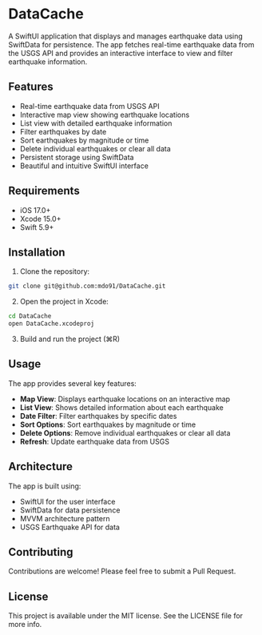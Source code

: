 # DataCache

A SwiftUI application that displays and manages earthquake data using SwiftData for persistence. The app fetches real-time earthquake data from the USGS API and provides an interactive interface to view and filter earthquake information.

## Features

- Real-time earthquake data from USGS API
- Interactive map view showing earthquake locations
- List view with detailed earthquake information
- Filter earthquakes by date
- Sort earthquakes by magnitude or time
- Delete individual earthquakes or clear all data
- Persistent storage using SwiftData
- Beautiful and intuitive SwiftUI interface

## Requirements

- iOS 17.0+
- Xcode 15.0+
- Swift 5.9+

## Installation

1. Clone the repository:
```bash
git clone git@github.com:mdo91/DataCache.git
```

2. Open the project in Xcode:
```bash
cd DataCache
open DataCache.xcodeproj
```

3. Build and run the project (⌘R)

## Usage

The app provides several key features:

- **Map View**: Displays earthquake locations on an interactive map
- **List View**: Shows detailed information about each earthquake
- **Date Filter**: Filter earthquakes by specific dates
- **Sort Options**: Sort earthquakes by magnitude or time
- **Delete Options**: Remove individual earthquakes or clear all data
- **Refresh**: Update earthquake data from USGS

## Architecture

The app is built using:
- SwiftUI for the user interface
- SwiftData for data persistence
- MVVM architecture pattern
- USGS Earthquake API for data

## Contributing

Contributions are welcome! Please feel free to submit a Pull Request.

## License

This project is available under the MIT license. See the LICENSE file for more info. 